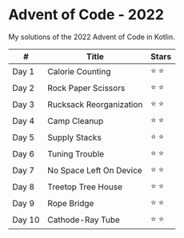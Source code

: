 # Advent of Code - 2022

My solutions of the 2022 Advent of Code in Kotlin.

\# | Title | Stars         |
------------ | ------------- |---------------| 
Day 1 | Calorie Counting  | :star: :star: |
Day 2 | Rock Paper Scissors | :star: :star: |
Day 3 | Rucksack Reorganization | :star: :star: |
Day 4 | Camp Cleanup | :star: :star: |
Day 5 | Supply Stacks | :star: :star: |
Day 6 | Tuning Trouble | :star: :star: |
Day 7 | No Space Left On Device | :star: :star: |
Day 8 | Treetop Tree House | :star: :star: |
Day 9 | Rope Bridge | :star: :star: |
Day 10 | Cathode-Ray Tube | :star: :star: |

